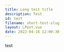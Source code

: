 ```yaml
---
title: Long test title
description: Test
id: test
filename: short-test-slug
layout: LPost.vue
date: 2022-04-16 12:00:30
---
```

test